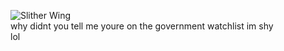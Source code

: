 <figure>
  <img src="https://files.catbox.moe/w7v0ie.png" alt="Slither Wing">
  <figcaption>why didnt you tell me youre on the government watchlist
  im shy lol</figcaption>
</figure>

